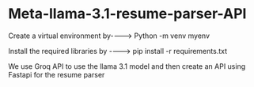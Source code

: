 # Meta-llama-3.1-resume-parser-API
Create a virtual environment by----> Python -m venv myenv


Install the required libraries by ----> pip install -r requirements.txt


We use Groq API to use the llama 3.1 model and then create an API using Fastapi for the resume parser
